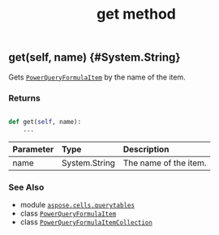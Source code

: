 ﻿---
title: get method
second_title: Aspose.Cells for Python via .NET API References
description: 
type: docs
weight: 40
url: /aspose.cells.querytables/powerqueryformulaitemcollection/get/
is_root: false
---

## get(self, name) {#System.String}

Gets [`PowerQueryFormulaItem`](/cells/python-net/aspose.cells.querytables/powerqueryformulaitem) by the name of the item.


### Returns 





```python

def get(self, name):
    ...
```


| Parameter | Type | Description |
| :- | :- | :- |
| name | System.String | The name of the item. |



### See Also
* module [`aspose.cells.querytables`](../../)
* class [`PowerQueryFormulaItem`](/cells/python-net/aspose.cells.querytables/powerqueryformulaitem)
* class [`PowerQueryFormulaItemCollection`](/cells/python-net/aspose.cells.querytables/powerqueryformulaitemcollection)
